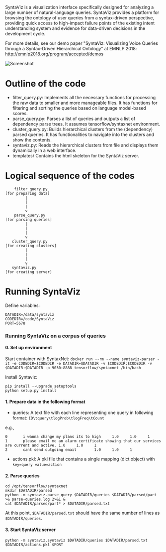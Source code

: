 SyntaViz is a visualization interface specifically designed for analyzing a large number of natural-language queries. SyntaViz provides a platform for browsing the ontology of user queries from a syntax-driven perspective, providing quick access to high-impact failure points of the existing intent understanding system and evidence for data-driven decisions in the development cycle.

For more details, see our demo paper "SyntaViz: Visualizing Voice Queries through a Syntax-Driven Hierarchical Ontology" at EMNLP 2018: http://emnlp2018.org/program/accepted/demos

![Screenshot](https://raw.githubusercontent.com/Comcast/SyntaViz/master/screenshot.png)

Outline of the code
===================

- filter_query.py:         Implements all the necessary functions for processing the raw data to smaller and more manageable files. It has functions for filtering and sorting the queries based on language model-based scores.
- parse_query.py:          Parses a list of queries and outputs a list of dependency parse trees. It assumes tensorflow/syntaxnet environment.
- cluster_query.py:        Builds hierarchical clusters from the (dependency) parsed queries. It has functionalities to navigate into the clusters and show the contents.
- syntaviz.py:             Reads the hierarchical clusters from file and displays them dynamically in a web interface. 
- templates/              Contains the html skeleton for the SyntaViz server.

Logical sequence of the codes
=============================

        filter_query.py
	[for preparing data]                      
             |
             |
             |
             v
        parse_query.py
	[for parsing queries] 
             |
             |
             |
             v
       cluster_query.py
	[for creating clusters]
             |
             |
             |
             v
       syntaviz.py    
	[for creating server]

Running SyntaViz
================

Define variables:
```
DATADIR=/data/syntaviz
CODEDIR=/code/SyntaViz
PORT=5678
```

### Running SyntaViz on a corpus of queries

#### 0. Set up environment
Start container with SyntaxNet:
`docker run --rm --name syntaviz-parser -it -e CODEDIR=$CODEDIR -e DATADIR=$DATADIR -v $CODEDIR:$CODEDIR -v $DATADIR:$DATADIR -p 9030:8888 tensorflow/syntaxnet /bin/bash`

Install Syntaviz:
```
pip install --upgrade setuptools
python setup.py install
```

#### 1. Prepare data in the following format
 - queries: A text file with each line representing one query in following format: `ID\tquery\tlogProb\tlogFreq\tCount`

e.g.,

```
0       i wanna change my plans its to high     1.0     1.0     1
1       please email me an alarm certificate showing that our services are current and active. 1.0     1.0     1
2       cant send outgoing email        1.0     1.0     1
```
 - actions.pkl: A pkl file that contains a single mapping (dict object) with `key=query value=action`

#### 2. Parse queries
```
cd /opt/tensorflow/syntaxnet
mkdir $DATADIR/parsed
python -m syntaviz.parse_query $DATADIR/queries $DATADIR/parsed/part >& parse-queries.log 2>&1 &
cat $DATADIR/parsed/part* > $DATADIR/parsed.txt
```
At this point, `$DATADIR/parsed.txt` should have the same number of lines as `$DATADIR/queries`.

#### 3. Start SyntaViz server
```
python -m syntaviz.syntaviz $DATADIR/queries $DATADIR/parsed.txt $DATADIR/actions.pkl $PORT
```
